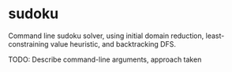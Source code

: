 # sudoku
Command line sudoku solver, using initial domain reduction, least-constraining value heuristic, and backtracking DFS.

TODO: Describe command-line arguments, approach taken
